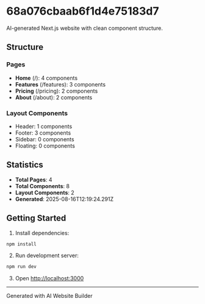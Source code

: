 # 68a076cbaab6f1d4e75183d7

AI-generated Next.js website with clean component structure.

## Structure

### Pages
- **Home** (/): 4 components
- **Features** (/features): 3 components
- **Pricing** (/pricing): 2 components
- **About** (/about): 2 components

### Layout Components
- Header: 1 components
- Footer: 3 components
- Sidebar: 0 components
- Floating: 0 components

## Statistics
- **Total Pages**: 4
- **Total Components**: 8
- **Layout Components**: 2
- **Generated**: 2025-08-16T12:19:24.291Z

## Getting Started

1. Install dependencies:
```bash
npm install
```

2. Run development server:
```bash
npm run dev
```

3. Open [http://localhost:3000](http://localhost:3000)

---
Generated with AI Website Builder
